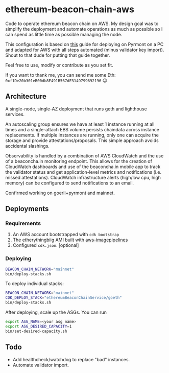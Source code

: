 # ethereum-beacon-chain-aws
Code to operate ethereum beacon chain on AWS.  My design goal was to simplify the deployment and automate operations as much as possible so I can spend as little time as possible managing the node.

This configuration is based on [this](https://someresat.medium.com/guide-to-staking-on-ethereum-2-0-ubuntu-pyrmont-lighthouse-a634d3b87393) guide for deploying on Pyrmont on a PC and adapted for AWS with all steps automated (minus validator key import).  Shout to that dude for putting that guide together.

Feel free to use, modify or contribute as you set fit.

If you want to thank me, you can send me some Eth: `0xf1De20b301eB00db8E491B567dE3149799692196` 😉

## Architecture
A single-node, single-AZ deployment that runs geth and lighthouse services.

An autoscaling group ensures we have at least 1 instance running at all times and a single-attach EBS volume persists chaindata across instance replacements.  If multiple instances are running, only one can acquire the storage and provide attestations/proposals.  This simple approach avoids accidental slashings.

Observability is handled by a combination of AWS CloudWatch and the use of a beaconcha.in monitoring endpoint.  This allows for the creation of CloudWatch dashboards and use of the beaconcha.in mobile app to track the validator status and get application-level metrics and notifications (i.e. missed attestations).  CloudWatch infrastructure alerts (high/low cpu, high memory) can be configured to send notifications to an email.

Confirmed working on goerli+pyrmont and mainnet.

## Deployments
### Requirements
1. An AWS account bootstrapped with `cdk bootstrap`
2. The etherythingbiig AMI built with [aws-imagepipelines](https://github.com/juliosantos84/aws-imagepipelines)
3. Configured `cdk.json`. [optional]

### Deploying
```bash
BEACON_CHAIN_NETWORK="mainnet"
bin/deploy-stacks.sh
```

To deploy individual stacks:
```bash
BEACON_CHAIN_NETWORK="mainnet"
CDK_DEPLOY_STACK="ethereumBeaconChainService/goeth" 
bin/deploy-stacks.sh
```

After deploying, scale up the ASGs.  You can run 
```bash
export ASG_NAME=<your asg name> 
export ASG_DESIRED_CAPACITY=1 
bin/set-desired-capacity.sh
```
## Todo
- Add healthcheck/watchdog to replace "bad" instances.
- Automate validator import.
